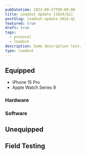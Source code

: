 ```yaml
---
pubDatetime: 2023-09-27T09:09:00
title: Loadout Update [2024/Q1]
postSlug: loadout-update-2024-q1
featured: true
draft: true
tags:
  - protocol
  - loadout
description: Some description text.
type: loadout
---
```


## Equipped

- iPhone 15 Pro
- Apple Watch Series 9

### Hardware

### Software

## Unequipped

## Field Testing
